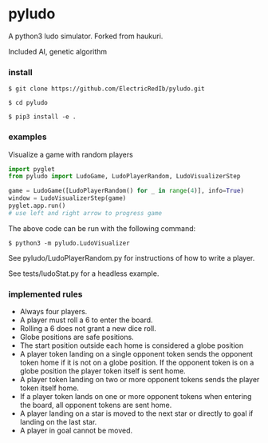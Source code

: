 # pyludo
A python3 ludo simulator. Forked from haukuri.

Included AI, genetic algorithm
### install

```
$ git clone https://github.com/ElectricRedIb/pyludo.git
```
```
$ cd pyludo
```
```
$ pip3 install -e .
```

### examples
Visualize a game with random players
```python
import pyglet
from pyludo import LudoGame, LudoPlayerRandom, LudoVisualizerStep

game = LudoGame([LudoPlayerRandom() for _ in range(4)], info=True)
window = LudoVisualizerStep(game)
pyglet.app.run()
# use left and right arrow to progress game
```
The above code can be run with the following command:
```
$ python3 -m pyludo.LudoVisualizer
```
See pyludo/LudoPlayerRandom.py for instructions of how to write a player.

See tests/ludoStat.py for a headless example.

### implemented rules
* Always four players.
* A player must roll a 6 to enter the board.
* Rolling a 6 does not grant a new dice roll.
* Globe positions are safe positions.
* The start position outside each home is considered a globe position
* A player token landing on a single opponent token sends the opponent token home if it is not on a globe position. If the opponent token is on a globe position the player token itself is sent home.
* A player token landing on two or more opponent tokens sends the player token itself home.
* If a player token lands on one or more opponent tokens when entering the board, all opponent tokens are sent home.
* A player landing on a star is moved to the next star or directly to goal if landing on the last star.
* A player in goal cannot be moved.

